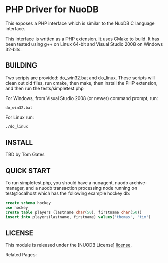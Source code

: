 # PHP Driver for NuoDB #

This exposes a PHP interface which is similar to the NuoDB C language 
interface.

This interface is written as a PHP extension.  It uses CMake to build. 
It has been tested using g++ on Linux 64-bit and Visual Studio 2008 
on Windows 32-bits.

## BUILDING ##

Two scripts are provided: do_win32.bat and do_linux. These scripts will
clean out old files, run cmake, then make, then install the PHP extension,
and then run the tests/simpletest.php

For Windows, from Visual Studio 2008 (or newer) command prompt, run:

```bash
do_win32.bat
```

For Linux run:

```bash
./do_linux
```

## INSTALL ##

TBD by Tom Gates

## QUICK START ##

To run simpletest.php, you should have a nuoagent, nuodb archive-manager,
and a nuodb transaction processing node running on test@localhost which 
has the following example hockey db:

```sql
create schema hockey
use hockey
create table players (lastname char(50), firstname char(50))
insert into players(lastname, firstname) values('thomas', 'tim')
```

## LICENSE ##

This module is released under the [NUODB License] [license].

Related Pages:

[homepage]: http://www.nuodb.com
[license]: http://www.nuodb.com/licenses/license.html
